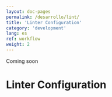 ```yaml
---
layout: doc-pages
permalink: /desarrollo/lint/
title: 'Linter Configuration'
category: 'development'
lang: es
ref: workflow
weight: 2
---
```


<span class="label label-info">Coming soon</span>

# Linter Configuration

